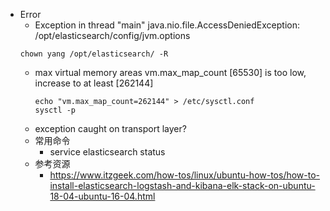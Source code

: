 * Error
  * Exception in thread "main" java.nio.file.AccessDeniedException: /opt/elasticsearch/config/jvm.options
  ```
  chown yang /opt/elasticsearch/ -R
  ```
  * max virtual memory areas vm.max_map_count [65530] is too low, increase to at least [262144]
    ```
    echo "vm.max_map_count=262144" > /etc/sysctl.conf
    sysctl -p
    ```
  *  exception caught on transport layer?
  * 常用命令
    * service elasticsearch status
  * 参考资源
    * https://www.itzgeek.com/how-tos/linux/ubuntu-how-tos/how-to-install-elasticsearch-logstash-and-kibana-elk-stack-on-ubuntu-18-04-ubuntu-16-04.html